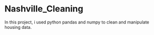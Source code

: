 # Nashville_Cleaning
In this project, i used python pandas and numpy to clean and manipulate housing data.


